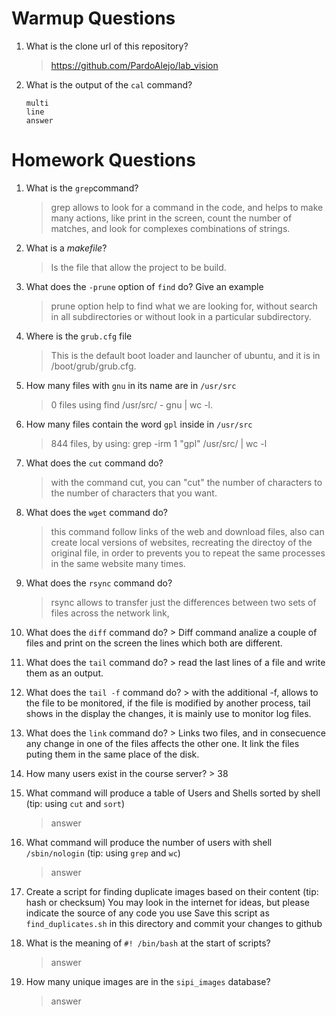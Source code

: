 # Warmup Questions

1.  What is the clone url of this repository?
    >   https://github.com/PardoAlejo/lab_vision

2.  What is the output of the ``cal`` command?

        multi
        line
        answer

# Homework Questions

1.  What is the ``grep``command?
    >   grep allows to look for a command in the code, and helps to make many actions, like print in the screen, count the number of matches, and look for complexes combinations of strings.

2.  What is a *makefile*?
    >   Is the file that allow the project to be build. 

4.  What does the ``-prune`` option of ``find`` do? Give an example
    >   prune option help to find what we are looking for, without search in all subdirectories or without look in a particular subdirectory. 

5.  Where is the ``grub.cfg``  file
    >   This is the default boot loader and launcher of ubuntu, and it is in /boot/grub/grub.cfg.

6.  How many files with ``gnu`` in its name are in ``/usr/src``
    >   0 files  using find /usr/src/ - gnu | wc -l.

7.  How many files contain the word ``gpl`` inside in ``/usr/src``
    >   844 files, by using: grep -irm 1 "gpl" /usr/src/ | wc -l


8.  What does the ``cut`` command do?
    >   with the command cut, you can "cut" the number of characters to the number of characters that you want. 

9.  What does the ``wget`` command do?
    >   this command follow links of the web and download files, also can create local versions of websites, recreating the directoy of the original file, in order to prevents you to repeat the same processes in the same website many times.

9.  What does the ``rsync`` command do?
    >   rsync allows to transfer just the differences between two sets of files across the network link, 

10.  What does the ``diff`` command do?
    >   Diff command analize a couple of files and print on the screen the lines which both are different.

10.  What does the ``tail`` command do?
    >   read the last lines of a file and write them as an output.

10.  What does the ``tail -f`` command do?
    >  with the additional -f, allows to the file to be monitored, if the file is modified by another process, tail shows in the display the changes, it is mainly use to monitor log files.

10.  What does the ``link`` command do?
    >   Links two files, and in consecuence any change in one of the files affects the other one. It link the files puting them in the same place of the disk.

11.  How many users exist in the course server?
    >   38

12. What command will produce a table of Users and Shells sorted by shell (tip: using ``cut`` and ``sort``)
    >   answer

13. What command will produce the number of users with shell ``/sbin/nologin`` (tip: using ``grep`` and ``wc``)
    >   answer

15. Create a script for finding duplicate images based on their content (tip: hash or checksum)
    You may look in the internet for ideas, but please indicate the source of any code you use
    Save this script as ``find_duplicates.sh`` in this directory and commit your changes to github

16. What is the meaning of ``#! /bin/bash`` at the start of scripts?
    >   answer

17. How many unique images are in the ``sipi_images`` database?
    >   answer
    
